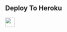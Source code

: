 
## Deploy To Heroku

<a href="https://heroku.com/deploy?template=https://github.com/tegdersafen/hootkarshclspls">
     <img height="30px" src="https://img.shields.io/badge/Deploy%20To%20Heroku-blueviolet?style=for-the-badge&logo=heroku">
  </a>
